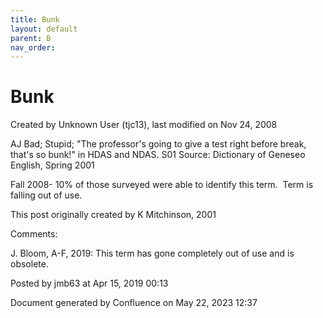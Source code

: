 ```yaml
---
title: Bunk
layout: default
parent: B
nav_order:
---
```


# Bunk

Created by  Unknown User (tjc13), last modified on Nov 24, 2008

AJ Bad; Stupid; &quot;The professor's going to give a test right before break, that's so bunk!&quot; in HDAS and NDAS. S01 Source: Dictionary of Geneseo English, Spring 2001

Fall 2008- 10% of those surveyed were able to identify this term.  Term is falling out of use.

This post originally created by K Mitchinson, 2001

Comments:

J. Bloom, A-F, 2019: This term has gone completely out of use and is obsolete. 

Posted by jmb63 at Apr 15, 2019 00:13

Document generated by Confluence on May 22, 2023 12:37


